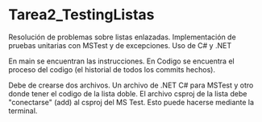 # Tarea2_TestingListas
Resolución de problemas sobre listas enlazadas. Implementación de pruebas unitarias con MSTest y de excepciones. Uso de C# y .NET

En main se encuentran las instrucciones. En Codigo se encuentra el proceso del codigo (el historial de todos los commits hechos).

Debe de crearse dos archivos. Un archivo de .NET C# para MSTest y otro donde tener el codigo de la lista doble.
El archivo csproj de la lista debe "conectarse" (add) al csproj del MS Test. Esto puede hacerse mediante la terminal.


